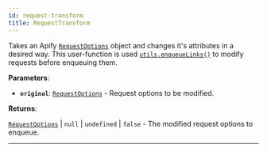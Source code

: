 ```yaml
---
id: request-transform
title: RequestTransform
---
```


<a name="requesttransform"></a>

Takes an Apify [`RequestOptions`](./request-options) object and changes it's attributes in a desired way. This user-function is used
[`utils.enqueueLinks()`](../api/utils#enqueuelinks) to modify requests before enqueuing them.

**Parameters**:

-   **`original`**: [`RequestOptions`](../typedefs/request-options) - Request options to be modified.

**Returns**:

[`RequestOptions`](../typedefs/request-options) \| `null` \| `undefined` \| `false` - The modified request options to enqueue.

---
